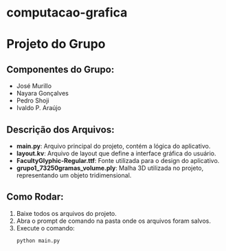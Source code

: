 # computacao-grafica
# Projeto do Grupo

## Componentes do Grupo:
- José Murillo
- Nayara Gonçalves
- Pedro Shoji
- Ivaldo P. Araújo

## Descrição dos Arquivos:
- **main.py**: Arquivo principal do projeto, contém a lógica do aplicativo.
- **layout.kv**: Arquivo de layout que define a interface gráfica do usuário.
- **FacultyGlyphic-Regular.ttf**: Fonte utilizada para o design do aplicativo.
- **grupo1_73250gramas_volume.ply**: Malha 3D utilizada no projeto, representando um objeto tridimensional.

## Como Rodar:
1. Baixe todos os arquivos do projeto.
2. Abra o prompt de comando na pasta onde os arquivos foram salvos.
3. Execute o comando:
   ```bash
   python main.py

